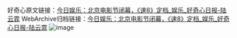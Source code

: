 好奇心原文链接：[今日娱乐：北京电影节闭幕，《速8》定档_娱乐_好奇心日报-陆云霏](https://www.qdaily.com/articles/8874.html)
WebArchive归档链接：[今日娱乐：北京电影节闭幕，《速8》定档_娱乐_好奇心日报-陆云霏](http://web.archive.org/web/20190623153605/https://www.qdaily.com/articles/8874.html)
![image](http://ww3.sinaimg.cn/large/007d5XDpgy1g3vdz0wt6gj30u04f5b29)